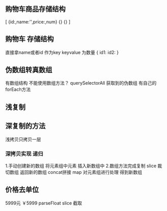 ## 购物车商品存储结构
[
    {id:,name:'',price:,num}
    {}
    {}
]
## 购物车 存储结构 
直接拿name或者id 作为key keyvalue 为数量
{
    id1:
    id2:
}

## 伪数组转真数组
有数组结构  不能使用数组方法？
querySelectorAll 获取到的伪数组   有自己的forEach方法
## 浅复制
## 深复制的方法
浅拷贝只拷贝一层    
### 深拷贝实现 递归
1.手动创建新的数组 将元素组中元素 插入新数组中
2.数组方法完成复制 
slice 裁切数组   返回新的数组
concat拼接 
map 对元素组进行处理   得到新数组
## 价格去单位
 5999元  ￥5999 parseFloat   slice 截取